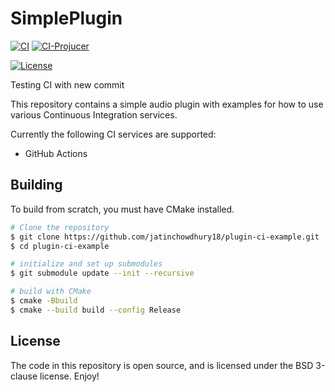 # SimplePlugin

[![CI](https://github.com/GuitarML/plugin-ci-example/actions/workflows/cmake.yml/badge.svg)](https://github.com/GuitarML/plugin-ci-example/actions/workflows/cmake.yml)
[![CI-Projucer](https://github.com/GuitarML/plugin-ci-example/actions/workflows/projucer.yml/badge.svg)](https://github.com/GuitarML/plugin-ci-example/actions/workflows/projucer.yml)

[![License](https://img.shields.io/badge/License-BSD-blue.svg)](https://opensource.org/licenses/BSD-3-Clause)

Testing CI with new commit

This repository contains a simple audio plugin with examples
for how to use various Continuous Integration services.

Currently the following CI services are supported:
- GitHub Actions

## Building

To build from scratch, you must have CMake installed.

```bash
# Clone the repository
$ git clone https://github.com/jatinchowdhury18/plugin-ci-example.git
$ cd plugin-ci-example

# initialize and set up submodules
$ git submodule update --init --recursive

# build with CMake
$ cmake -Bbuild
$ cmake --build build --config Release
```

## License

The code in this repository is open source, and is licensed
under the BSD 3-clause license. Enjoy!
